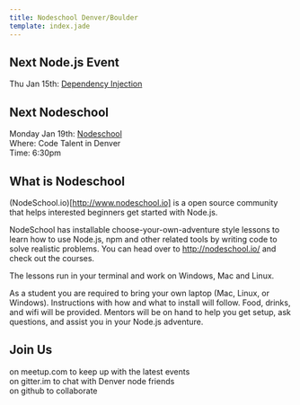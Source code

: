 ```yaml
---
title: Nodeschool Denver/Boulder 
template: index.jade
---
```



Next Node.js Event
------------------

Thu Jan 15th: [Dependency Injection][next-event]

Next Nodeschool
---------------

Monday Jan 19th: [Nodeschool][next-nodeschool]  
Where: Code Talent in Denver  
Time: 6:30pm  

What is Nodeschool
------------------
(NodeSchool.io)[http://www.nodeschool.io] is a open source community that helps interested beginners get started with Node.js.

NodeSchool has installable choose-your-own-adventure style lessons to learn how to use Node.js, npm and other related tools by writing code to solve realistic problems.  You can head over to http://nodeschool.io/ and check out the courses.

The lessons run in your terminal and work on Windows, Mac and Linux.

As a student you are required to bring your own laptop (Mac, Linux, or Windows).  Instructions with how and what to install will follow.  Food, drinks, and wifi will be provided.  Mentors will be on hand to help you get setup, ask questions, and assist you in your Node.js adventure.

Join Us
-------

<div class="text-center call-to-action">
  <a href="http://www.meetup.com/Node-js-Denver-Boulder"><span class="mega-octicon octicon-organization"></span></a>
  on meetup.com to keep up with the latest events
</div>

<div class="text-center call-to-action">
  <a href="https://gitter.im/nodeschool/denver-boulder"><span class="mega-octicon octicon-comment-discussion"></span></a>
  on gitter.im to chat with Denver node friends
</div>

<div class="text-center call-to-action">
  <a href="https://github.com/nodeschool/denver-boulder"><span class="mega-octicon octicon-mark-github"></span></a>
  on github to collaborate
</div>

[next-event]: http://www.meetup.com/Node-js-Denver-Boulder/events/219579853/
[next-nodeschool]: http://www.meetup.com/Node-js-Denver-Boulder/events/219598106/